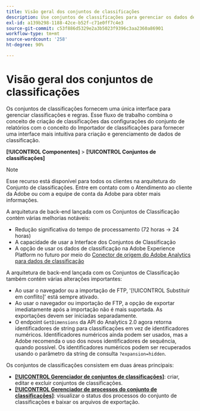 ```yaml
---
title: Visão geral dos conjuntos de classificações
description: Use conjuntos de classificações para gerenciar os dados de classificação.
exl-id: a139b298-1188-42ce-b52f-c71e0ff7c4e3
source-git-commit: c53f886d5329e2a3b5023f9396c3aa2360a86901
workflow-type: tm+mt
source-wordcount: '258'
ht-degree: 90%

---
```


# Visão geral dos conjuntos de classificações

Os conjuntos de classificações fornecem uma única interface para gerenciar classificações e regras. Esse fluxo de trabalho combina o conceito de criação de classificações das configurações do conjunto de relatórios com o conceito do Importador de classificações para fornecer uma interface mais intuitiva para criação e gerenciamento de dados de classificação.

**[!UICONTROL Componentes]** > **[!UICONTROL Conjuntos de classificações]**

>[!NOTE]
>
>Esse recurso está disponível para todos os clientes na arquitetura do Conjunto de classificações. Entre em contato com o Atendimento ao cliente da Adobe ou com a equipe de conta da Adobe para obter mais informações.

A arquitetura de back-end lançada com os Conjuntos de Classificação contém várias melhorias notáveis:

* Redução significativa do tempo de processamento (72 horas → 24 horas)
* A capacidade de usar a Interface dos Conjuntos de Classificação
* A opção de usar os dados de classificação na Adobe Experience Platform no futuro por meio do [Conector de origem do Adobe Analytics para dados de classificação](https://experienceleague.adobe.com/docs/experience-platform/sources/connectors/adobe-applications/classifications.html)

A arquitetura de back-end lançada com os Conjuntos de Classificação também contém várias alterações importantes:

* Ao usar o navegador ou a importação de FTP, &#39;[!UICONTROL Substituir em conflito]&#39; está sempre ativado.
* Ao usar o navegador ou importação de FTP, a opção de exportar imediatamente após a importação não é mais suportada. As exportações devem ser iniciadas separadamente.
* O endpoint `GetDimensions` da API do Analytics 2.0 agora retorna identificadores de string para classificações em vez de identificadores numéricos. Identificadores numéricos ainda podem ser usados, mas a Adobe recomenda o uso dos novos identificadores de sequência, quando possível. Os identificadores numéricos podem ser recuperados usando o parâmetro da string de consulta `?expansion=hidden`.


Os conjuntos de classificações consistem em duas áreas principais:

* [**[!UICONTROL Gerenciador de conjuntos de classificações]**](set-manager.md): criar, editar e excluir conjuntos de classificações.
* [**[!UICONTROL Gerenciador de processos do conjunto de classificações]**](job-manager.md): visualizar o status dos processos do conjunto de classificações e baixar os arquivos de exportação.
